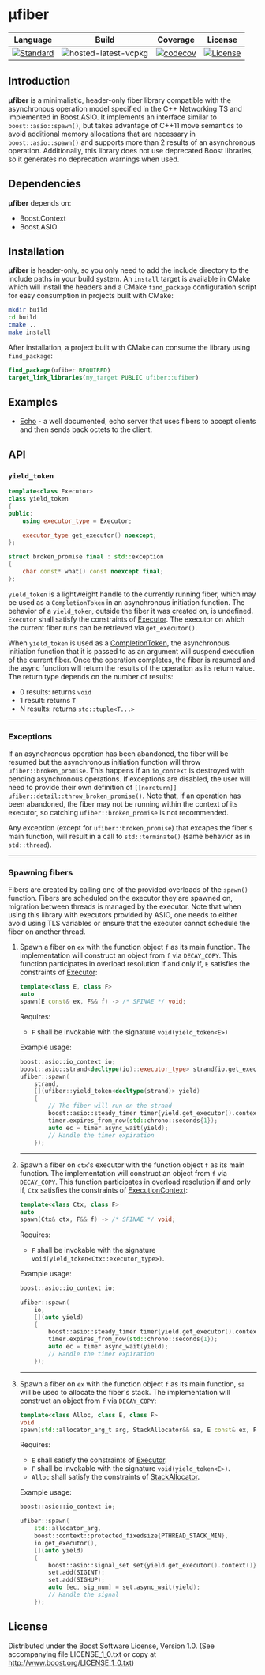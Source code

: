 # μfiber

Language|Build | Coverage| License |
|-------|------|---------|---------|
|[![Standard](https://img.shields.io/badge/C%2B%2B-11-blue.svg)](https://en.wikipedia.org/wiki/C%2B%2B#Standardization) | ![hosted-latest-vcpkg](https://github.com/djarek/ufiber/workflows/hosted-latest-vcpkg/badge.svg)| [![codecov](https://codecov.io/gh/djarek/ufiber/branch/master/graph/badge.svg)](https://codecov.io/gh/djarek/ufiber) | [![License](https://img.shields.io/badge/license-BSL%201.0-blue.svg)](https://opensource.org/licenses/BSL-1.0)


## Introduction
**μfiber** is a minimalistic, header-only fiber library compatible with the
asynchronous operation model specified in the C++ Networking TS and implemented
in Boost.ASIO. It implements an interface similar to `boost::asio::spawn()`, but
takes advantage of C++11 move semantics to avoid additional memory allocations
that are necessary in `boost::asio::spawn()` and supports more than 2 results of
an asynchronous operation. Additionally, this library does not use deprecated
Boost libraries, so it generates no deprecation warnings when used.

## Dependencies
**μfiber** depends on:
- Boost.Context
- Boost.ASIO

## Installation
**μfiber** is header-only, so you only need to add the include directory to the
include paths in your build system. An `install` target is available in CMake
which will install the headers and a CMake `find_package` configuration script
for easy consumption in projects built with CMake:
```bash
mkdir build
cd build
cmake ..
make install
```

After installation, a project built with CMake can consume the library using
`find_package`:
```cmake
find_package(ufiber REQUIRED)
target_link_libraries(my_target PUBLIC ufiber::ufiber)
```

## Examples
- [Echo](https://github.com/djarek/ufiber/blob/master/examples/echo.cpp) - a
  well documented,  echo server that uses fibers to accept clients and then
  sends back octets to the client.


## API
### `yield_token`
```c++
template<class Executor>
class yield_token
{
public:
    using executor_type = Executor;

    executor_type get_executor() noexcept;
};

struct broken_promise final : std::exception
{
    char const* what() const noexcept final;
};

```
`yield_token` is a lightweight handle to the currently running fiber, which may
be used as a `CompletionToken` in an asynchronous initiation function. The
behavior of a `yield_token`, outside the fiber it was created on, is undefined.
`Executor` shall satisfy the constraints of
[Executor](https://www.boost.org/doc/libs/1_69_0/doc/html/boost_asio/reference/Executor1.html).
The executor on which the current fiber runs can be retrieved via
`get_executor()`.

When `yield_token` is used as a
[CompletionToken](https://www.boost.org/doc/libs/1_69_0/doc/html/boost_asio/reference/asynchronous_operations.html),
the asynchronous initiation function that it is passed to as an argument will
suspend execution of the current fiber. Once the operation completes, the fiber
is resumed and the async function will return the results of the operation as
its return value. The return type depends on the number of results:
- 0 results: returns `void`
- 1 result: returns `T`
- N results: returns `std::tuple<T...>`

--------------------------

### Exceptions
If an asynchronous operation has been abandoned, the fiber will be resumed but
the asynchronous initiation function will throw `ufiber::broken_promise`. This
happens if an `io_context` is destroyed with pending asynchronous operations. If
exceptions are disabled, the user will need to provide their own definition of
`[[noreturn]] ufiber::detail::throw_broken_promise()`. Note that, if an
operation has been abandoned, the fiber may not be running within the context of
its executor, so catching `ufiber::broken_promise` is not recommended.

Any exception (except for `ufiber::broken_promise`) that excapes the fiber's
main function, will result in a call to `std::terminate()` (same behavior as in
`std::thread`).

--------------------------

### Spawning fibers
Fibers are created by calling one of the provided overloads of the `spawn()`
function. Fibers are scheduled on the executor they are spawned on, migration
between threads is managed by the executor. Note that when using this library
with executors provided by ASIO, one needs to either avoid using TLS
variables or ensure that the executor cannot schedule the fiber on another
thread.

1) Spawn a fiber on `ex` with the function object `f` as its main function. The
    implementation will construct an object from `f` via `DECAY_COPY`. This function
    participates in overload resolution if and only if, `E` satisfies the
    constraints of
    [Executor](https://www.boost.org/doc/libs/1_69_0/doc/html/boost_asio/reference/Executor1.html):

    ```c++
    template<class E, class F>
    auto
    spawn(E const& ex, F&& f) -> /* SFINAE */ void;
    ```

    Requires:
    - `F` shall be invokable with the signature `void(yield_token<E>)`

    Example usage:
    ```c++
    boost::asio::io_context io;
    boost::asio::strand<decltype(io)::executor_type> strand{io.get_executor()};
    ufiber::spawn(
        strand,
        [](ufiber::yield_token<decltype(strand)> yield)
        {
            // The fiber will run on the strand
            boost::asio::steady_timer timer{yield.get_executor().context()};
            timer.expires_from_now(std::chrono::seconds{1});
            auto ec = timer.async_wait(yield);
            // Handle the timer expiration
        });
    ```

    --------------------------

2) Spawn a fiber on `ctx`'s executor with the function object `f` as its main
    function. The implementation will construct an object from `f` via `DECAY_COPY`.
    This function participates in overload resolution if and only if, `Ctx`
    satisfies the constraints of
    [ExecutionContext](https://www.boost.org/doc/libs/1_69_0/doc/html/boost_asio/reference/ExecutionContext.html):

    ```c++
    template<class Ctx, class F>
    auto
    spawn(Ctx& ctx, F&& f) -> /* SFINAE */ void;
    ```

    Requires:
    - `F` shall be invokable with the signature
    `void(yield_token<Ctx::executor_type>)`.

    Example usage:
    ```c++
    boost::asio::io_context io;

    ufiber::spawn(
        io,
        [](auto yield)
        {
            boost::asio::steady_timer timer{yield.get_executor().context()};
            timer.expires_from_now(std::chrono::seconds{1});
            auto ec = timer.async_wait(yield);
            // Handle the timer expiration
        });
    ```

    --------------------------

2) Spawn a fiber on `ex` with the function object `f` as its main
    function, `sa` will be used to allocate the fiber's stack. The implementation will construct an object from `f` via
    `DECAY_COPY`:

    ```c++
    template<class Alloc, class E, class F>
    void
    spawn(std::allocator_arg_t arg, StackAllocator&& sa, E const& ex, F&& f);
    ```

    Requires:
    - `E` shall satisfy the constraints of
    [Executor](https://www.boost.org/doc/libs/1_69_0/doc/html/boost_asio/reference/Executor1.html).
    - `F` shall be invokable with the signature `void(yield_token<E>)`.
    - `Alloc` shall satisfy the constraints of
    [StackAllocator](https://www.boost.org/doc/libs/1_69_0/libs/context/doc/html/context/stack.html).

    Example usage:
    ```c++
    boost::asio::io_context io;

    ufiber::spawn(
        std::allocator_arg,
        boost::context::protected_fixedsize{PTHREAD_STACK_MIN},
        io.get_executor(),
        [](auto yield)
        {
            boost::asio::signal_set set{yield.get_executor().context()};
            set.add(SIGINT);
            set.add(SIGHUP);
            auto [ec, sig_num] = set.async_wait(yield);
            // Handle the signal
        });
    ```

## License
Distributed under the Boost Software License, Version 1.0. (See accompanying
file LICENSE_1_0.txt or copy at http://www.boost.org/LICENSE_1_0.txt)
